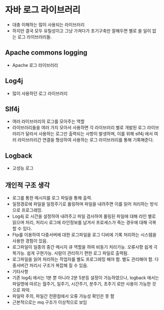 # 자바 로그 라이브러리

<!--
description = 조금 오래된 자료
tag = programming, java, lib, log
-->

- 대충 이해하는 많이 사용되는 라이브러리
- 하지만 결국 모두 유틸성이고 그냥 가져다가 초기구축만 잘해두면 별로 쓸 일이 없는 로그 라이브러리들.

## Apache commons logging

- Apache 로그 라이브러리

## Log4j

- 많이 사용하던 로그 라이브러리

## Slf4j

- 여러 라이브러리의 로그를 모아주는 역할
- 라이브러리들을 여러 가지 모아서 사용하면 각 라이브러리 별로 개발된 로그 라이브러리가 달라서 사용하는 로그만 출력되는 사항이 발생하며, 이를 위해 slf4j 에서 여러 라이브러리간 연결을 형성하여 사용하는 로그 라이브러리를 통해 기록해준다.

## Logback

- 고성능 로그

## 개인적 구조 생각

- 로그를 통한 메시지를 로그 파일을 통해 출력.
- 일정경로에 파일을 일정주기로 롤링하며 파일을 내려주면 이를 읽어 처리하는 방식으로 프로그래밍.
- Log4j 로 시간을 설정하여 내려주고 파일 검사하여 롤링된 파일에 대해 라인 별로 읽으며 처리, 처리시 로그에 라인정보를 남겨서 프로세스가 죽는 경우에 대해 극복할 수 있다.
- Ftp를 이용하여 다중서버에 대한 로그파일을 로그 디비에 기록 처리하는 시스템을 사용한 경험이 있음.
- 로그파일이 일종의 중간 메시지 큐 역할을 하여 비동기 처리가능. 오류사항 쉽게 극복가능. 쉽게 구현가능. 사람이 관리하기 편한 로그 파일로 출력됨.
- 로그파일을 읽어 처리하는 작업자를 별도 프로그레밍 해야 함. 별도 관리해야 함. 다중서버간 처리시 구조가 복잡해 질 수 있음.
- 기타사항
- 기존 log4j 에서는 1분 뿐 아니라 2분 5분등 설정이 가능하였으나, logback 에서는 파일명에 따르는 월주기, 일주기, 시간주기, 분주기, 초주기 로만 사용이 가능한 것으로 파악.
- 파일락 주의, 파일간 전환점에서 오류 가능성 확인은 못 함
- 근본적으로는 mq 구조가 이상적으로 보임
